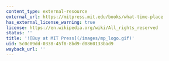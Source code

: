 ```yaml
---
content_type: external-resource
external_url: https://mitpress.mit.edu/books/what-time-place
has_external_license_warning: true
license: https://en.wikipedia.org/wiki/All_rights_reserved
status: ''
title: '![Buy at MIT Press](/images/mp_logo.gif)'
uid: 5c0c09dd-0338-45f8-8bd9-d0860133bad9
wayback_url: ''
---
```

